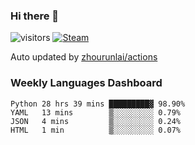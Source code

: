 ### Hi there 👋

![visitors](https://visitor-badge.glitch.me/badge?page_id=zhourunlai)
[![Steam](https://img.shields.io/badge/dynamic/json?label=Steam&query=%24.data.totalSubs&url=https%3A%2F%2Fapi.spencerwoo.com%2Fsubstats%2F%3Fsource%3DsteamGames%26queryKey%3D76561198285156854&suffix=%20Games&logo=steam&labelColor=134375&color=0b1a37&longCache=true)](http://steamcommunity.com/profiles/76561198285156854)

Auto updated by <a href="https://github.com/zhourunlai/zhourunlai/actions" target="_blank">zhourunlai/actions</a>

### Weekly Languages Dashboard

<!--PART:wakatime-->
```text
Python 28 hrs 39 mins █████████▓ 98.90%
YAML   13 mins        ▒░░░░░░░░░ 0.79%
JSON   4 mins         ▒░░░░░░░░░ 0.24%
HTML   1 min          ▒░░░░░░░░░ 0.07%
```
<!--PART:wakatime-->

